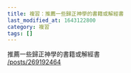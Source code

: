 ```yaml
---
title: 複習：推薦一些歸正神學的書籍或解經書
last_modified_at: 1643122800
category: 複習
tags: []
---
```


<p>推薦一些歸正神學的書籍或解經書<br>
<a href="/posts/269192464" target="_blank">/posts/269192464</a></p>

<p>&nbsp;</p>

